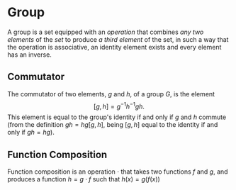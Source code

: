 # Group

A group is a set equipped with an *operation* that combines *any two elements* of the *set* to produce *a third element* of the set, in such a way that the operation is associative, an identity element exists and every element has an inverse. 

## Commutator

The commutator of two elements, $g$ and $h$, of a group $G$, is the element
$$
[g, h] = g^{−1}h^{−1}gh.
$$
This element is equal to the group's identity if and only if $g$ and $h$ commute (from the definition $gh = hg [g, h]$, being $[g, h]$ equal to the identity if and only if $gh = hg$).


## Function Composition

Function composition is an operation $\cdot$ that takes two functions $f$ and $g$, and produces a function $h = g \cdot f$ such that $h(x) = g(f(x))$